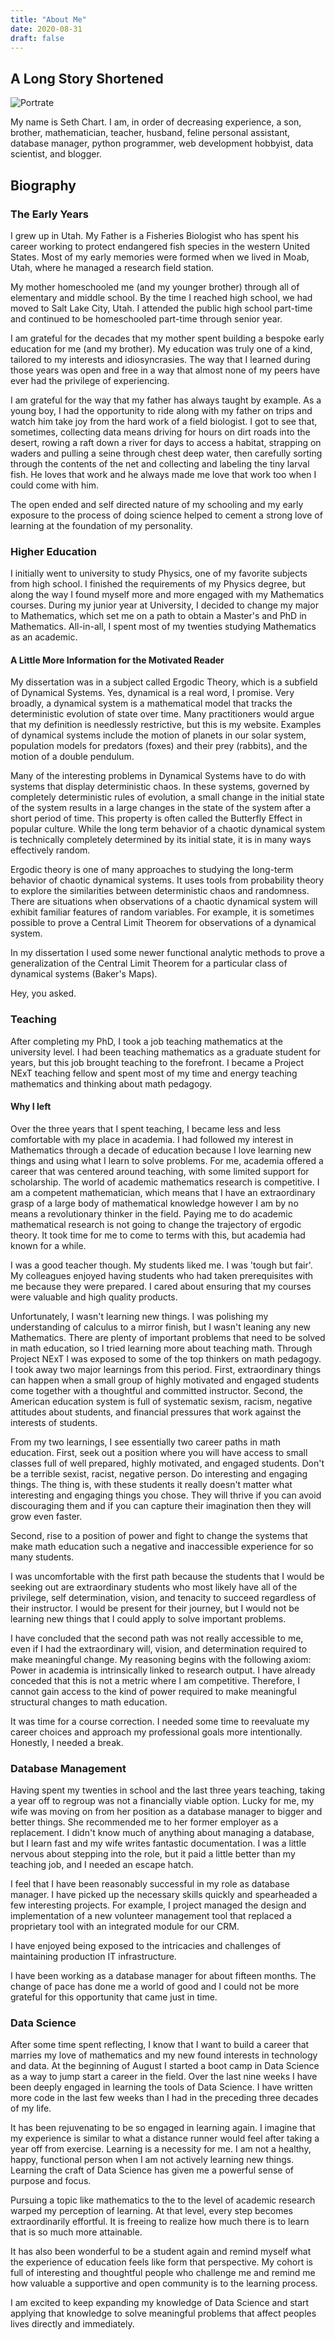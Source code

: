 ```yaml
---
title: "About Me"
date: 2020-08-31
draft: false
---
```

## A Long Story Shortened
![Portrate](PortrateLarge.png)

My name is Seth Chart.
I am, in order of decreasing experience, a son, brother, mathematician, teacher, husband, feline personal assistant, database manager, python programmer, web development hobbyist,  data scientist, and blogger.
 

## Biography

### The Early Years

I grew up in Utah.
My Father is a Fisheries Biologist who has spent his career working to protect endangered fish species in the western United States.
Most of my early memories were formed when we lived in Moab, Utah, where he managed a research field station.

My mother homeschooled me (and my younger brother) through all of elementary and middle school.
By the time I reached high school, we had moved to Salt Lake City, Utah.
I attended the public high school part-time and continued to be homeschooled part-time through senior year.

I am grateful for the decades that my mother spent building a bespoke early education for me (and my brother).
My education was truly one of a kind, tailored to my interests and idiosyncrasies.
The way that I learned during those years was open and free in a way that almost none of my peers have ever had the privilege of experiencing.

I am grateful for the way that my father has always taught by example.
As a young boy, I had the opportunity to ride along with my father on trips and watch him take joy from the hard work of a field biologist.
I got to see that, sometimes, collecting data means driving for hours on dirt roads into the desert, rowing a raft down a river for days to access a habitat, strapping on waders and pulling a seine through chest deep water, then carefully sorting through the contents of the net and collecting and labeling the tiny larval fish.
He loves that work and he always made me love that work too when I could come with him.

The open ended and self directed nature of my schooling and my early exposure to the process of doing science helped to cement a strong love of learning at the foundation of my personality.

### Higher Education

I initially went to university to study Physics, one of my favorite subjects from high school.
I finished the requirements of my Physics degree, but along the way I found myself more and more engaged with my Mathematics courses.
During my junior year at University, I decided to change my major to Mathematics, which set me on a path to obtain a Master's and PhD in Mathematics.
All-in-all, I spent most of my twenties studying Mathematics as an academic.


#### A Little More Information for the Motivated Reader

My dissertation was in a subject called Ergodic Theory, which is a subfield of Dynamical Systems.
Yes, dynamical is a real word, I promise.
Very broadly, a dynamical system is a mathematical model that tracks the deterministic evolution of state over time.
Many practitioners would argue that my definition is needlessly restrictive, but this is my website.
Examples of dynamical systems include the motion of planets in our solar system, population models for predators (foxes) and their prey (rabbits), and the motion of a double pendulum.

Many of the interesting problems in Dynamical Systems have to do with systems that display deterministic chaos.
In these systems, governed by completely deterministic rules of evolution, a small change in the initial state of the system results in a large changes in the state of the system after a short period of time.
This property is often called the Butterfly Effect in popular culture.
While the long term behavior of a chaotic dynamical system is technically completely determined by its initial state, it is in many ways effectively random.

Ergodic theory is one of many approaches to studying the long-term behavior of chaotic dynamical systems.
It uses tools from probability theory to explore the similarities between deterministic chaos and randomness.
There are situations when observations of a chaotic dynamical system will exhibit familiar features of random variables.
For example, it is sometimes possible to prove a Central Limit Theorem for observations of a dynamical system.

In my dissertation I used some newer functional analytic methods to prove a generalization of the Central Limit Theorem for a particular class of dynamical systems (Baker's Maps).

Hey, you asked.

### Teaching

After completing my PhD, I took a job teaching mathematics at the university level.
I had been teaching mathematics as a graduate student for years, but this job brought teaching to the forefront.
I became a Project NExT teaching fellow and spent most of my time and energy teaching mathematics and thinking about math pedagogy.

#### Why I left

Over the three years that I spent teaching, I became less and less comfortable with my place in academia.
I had followed my interest in Mathematics through a decade of education because I love learning new things and using what I learn to solve problems.
For me, academia offered a career that was centered around teaching, with some limited support for scholarship.
The world of academic mathematics research is competitive.
I am a competent mathematician, which means that I have an extraordinary grasp of a large body of mathematical knowledge however I am by no means a revolutionary thinker in the field.
Paying me to do academic mathematical research is not going to change the trajectory of ergodic theory.
It took time for me to come to terms with this, but academia had known for a while.

I was a good teacher though.
My students liked me.
I was 'tough but fair'.
My colleagues enjoyed having students who had taken prerequisites with me because they were prepared.
I cared about ensuring that my courses were valuable and high quality products.

Unfortunately, I wasn't learning new things.
I was polishing my understanding of calculus to a mirror finish, but I wasn't leaning any new Mathematics.
There are plenty of important problems that need to be solved in math education, so I tried learning more about teaching math.
Through Project NExT I was exposed to some of the top thinkers on math pedagogy.
I took away two major learnings from this period.
First, extraordinary things can happen when a small group of highly motivated and engaged students come together with a thoughtful and committed instructor.
Second, the American education system is full of systematic sexism, racism, negative attitudes about students, and financial pressures that work against the interests of students.

From my two learnings, I see essentially two career paths in math education.
First, seek out a position where you will have access to small classes full of well prepared, highly motivated, and engaged students.
Don't be a terrible sexist, racist, negative person.
Do interesting and engaging things.
The thing is, with these students it really doesn't matter what interesting and engaging things you chose.
They will thrive if you can avoid discouraging them and if you can capture their imagination then they will grow even faster.

Second, rise to a position of power and fight to change the systems that make math education such a negative and inaccessible experience for so many students.


I was uncomfortable with the first path because the students that I would be seeking out are extraordinary students who most likely have all of the privilege, self determination, vision, and tenacity to succeed regardless of their instructor. I would be present for their journey, but I would not be learning new things that I could apply to solve important problems.

I have concluded that the second path was not really accessible to me, even if I had the extraordinary will, vision, and determination required to make meaningful change. 
My reasoning begins with the following axiom:
Power in academia is intrinsically linked to research output.
I have already conceded that this is not a metric where I am competitive. 
Therefore, I cannot gain access to the kind of power required to make meaningful structural changes to math education.

It was time for a course correction.
I needed some time to reevaluate my career choices and approach my professional goals more intentionally.
Honestly, I needed a break.

### Database Management

Having spent my twenties in school and the last three years teaching, taking a year off to regroup was not a financially viable option.
Lucky for me, my wife was moving on from her position as a database manager to bigger and better things.
She recommended me to her former employer as a replacement.
I didn't know much of anything about managing a database, but I learn fast and my wife writes fantastic documentation.
I was a little nervous about stepping into the role, but it paid a little better than my teaching job, and I needed an escape hatch.

I feel that I have been reasonably successful in my role as database manager.
I have picked up the necessary skills quickly and spearheaded a few interesting projects.
For example, I project managed the design and implementation of a new volunteer management tool that replaced a proprietary tool with an integrated module for our CRM.

I have enjoyed being exposed to the intricacies and challenges of maintaining production IT infrastructure.

I have been working as a database manager for about fifteen months.
The change of pace has done me a world of good and I could not be more grateful for this opportunity that came just in time.

### Data Science

After some time spent reflecting, I know that I want to build a career that marries my love of mathematics and my new found interests in technology and data.
At the beginning of August I started a boot camp in Data Science as a way to jump start a career in the field.
Over the last nine weeks I have been deeply engaged in learning the tools of Data Science. 
I have written more code in the last few weeks than I had in the preceding three decades of my life. 

It has been rejuvenating to be so engaged in learning again.
I imagine that my experience is similar to what a distance runner would feel after taking a year off from exercise. 
Learning is a necessity for me.
I am not a healthy, happy, functional person when I am not actively learning new things. 
Learning the craft of Data Science has given me a powerful sense of purpose and focus.

Pursuing a topic like mathematics to the to the level of academic research warped my perception of learning.
At that level, every step becomes extraordinarily effortful.
It is freeing to realize how much there is to learn that is so much more attainable.

It has also been wonderful to be a student again and remind myself what the experience of education feels like form that perspective.
My cohort is full of interesting and thoughtful people who challenge me and remind me how valuable a supportive and open community is to the learning process.

I am excited to keep expanding my knowledge of Data Science and start applying that knowledge to solve meaningful problems that affect peoples lives directly and immediately.
